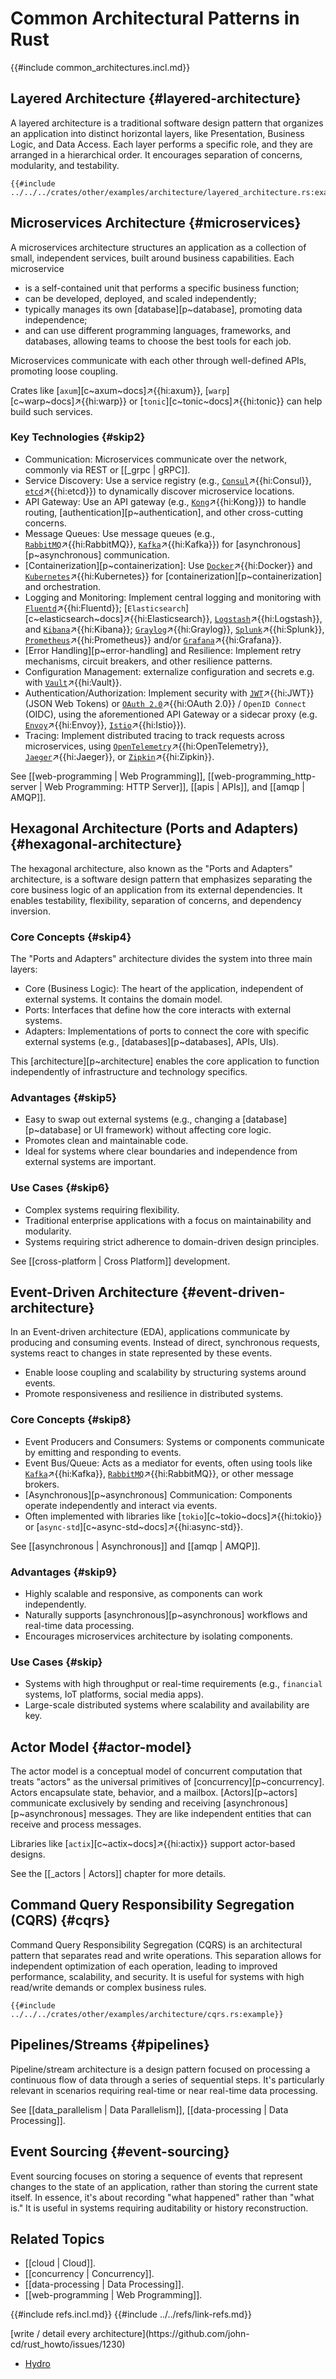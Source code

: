 # Common Architectural Patterns in Rust

{{#include common_architectures.incl.md}}

## Layered Architecture {#layered-architecture}

A layered architecture is a traditional software design pattern that organizes an application into distinct horizontal layers, like Presentation, Business Logic, and Data Access. Each layer performs a specific role, and they are arranged in a hierarchical order. It encourages separation of concerns, modularity, and testability.

```rust,editable
{{#include ../../../crates/other/examples/architecture/layered_architecture.rs:example}}
```

## Microservices Architecture {#microservices}

A microservices architecture structures an application as a collection of small, independent services, built around business capabilities.
Each microservice

- is a self-contained unit that performs a specific business function;
- can be developed, deployed, and scaled independently;
- typically manages its own [database][p~database], promoting data independence;
- and can use different programming languages, frameworks, and databases, allowing teams to choose the best tools for each job.

Microservices communicate with each other through well-defined APIs, promoting loose coupling.

Crates like [`axum`][c~axum~docs]↗{{hi:axum}}, [`warp`][c~warp~docs]↗{{hi:warp}} or [`tonic`][c~tonic~docs]↗{{hi:tonic}} can help build such services.

### Key Technologies {#skip2}

- Communication: Microservices communicate over the network, commonly via REST or [[_grpc | gRPC]].
- Service Discovery: Use a service registry (e.g., [`Consul`](https://developer.hashicorp.com/consul)↗{{hi:Consul}}, [`etcd`](https://etcd.io)↗{{hi:etcd}}) to dynamically discover microservice locations.
- API Gateway: Use an API gateway (e.g., [`Kong`](https://konghq.com)↗{{hi:Kong}}) to handle routing, [authentication][p~authentication], and other cross-cutting concerns.
- Message Queues: Use message queues (e.g., [`RabbitMQ`](https://www.rabbitmq.com/)↗{{hi:RabbitMQ}}, [`Kafka`](https://kafka.apache.org)↗{{hi:Kafka}}) for [asynchronous][p~asynchronous] communication.
- [Containerization][p~containerization]: Use [`Docker`](https://www.docker.com)↗{{hi:Docker}} and [`Kubernetes`](https://kubernetes.io)↗{{hi:Kubernetes}} for [containerization][p~containerization] and orchestration.
- Logging and Monitoring: Implement central logging and monitoring with [`Fluentd`](https://www.fluentd.org)↗{{hi:Fluentd}}; [`Elasticsearch`][c~elasticsearch~docs]↗{{hi:Elasticsearch}}, [`Logstash`](https://www.elastic.co/logstash)↗{{hi:Logstash}}, and [`Kibana`](https://www.elastic.co/kibana)↗{{hi:Kibana}}; [`Graylog`](https://graylog.org)↗{{hi:Graylog}}, [`Splunk`](https://www.splunk.com)↗{{hi:Splunk}}, [`Prometheus`](https://prometheus.io)↗{{hi:Prometheus}} and/or [`Grafana`](https://grafana.com/grafana/dashboards)↗{{hi:Grafana}}.
- [Error Handling][p~error-handling] and Resilience: Implement retry mechanisms, circuit breakers, and other resilience patterns.
- Configuration Management: externalize configuration and secrets e.g. with [`Vault`](https://www.hashicorp.com/en/products/vault)↗{{hi:Vault}}.
- Authentication/Authorization: Implement security with [`JWT`](https://www.jwt.io)↗{{hi:JWT}} (JSON Web Tokens) or [`OAuth 2.0`](https://en.wikipedia.org/wiki/OAuth)↗{{hi:OAuth 2.0}} / `OpenID Connect` (OIDC), using the aforementioned API Gateway or a sidecar proxy (e.g. [`Envoy`](https://www.envoyproxy.io/)↗{{hi:Envoy}}, [`Istio`](https://istio.io)↗{{hi:Istio}}).
- Tracing: Implement distributed tracing to track requests across microservices, using [`OpenTelemetry`](https://opentelemetry.io/)↗{{hi:OpenTelemetry}}, [`Jaeger`](https://www.jaegertracing.io)↗{{hi:Jaeger}}, or [`Zipkin`](https://zipkin.io)↗{{hi:Zipkin}}.

See [[web-programming | Web Programming]], [[web-programming_http-server | Web Programming: HTTP Server]], [[apis | APIs]], and [[amqp | AMQP]].

## Hexagonal Architecture (Ports and Adapters) {#hexagonal-architecture}

The hexagonal architecture, also known as the "Ports and Adapters" architecture, is a software design pattern that emphasizes separating the core business logic of an application from its external dependencies. It enables testability, flexibility, separation of concerns, and dependency inversion.

### Core Concepts {#skip4}

The "Ports and Adapters" architecture divides the system into three main layers:

- Core (Business Logic): The heart of the application, independent of external systems. It contains the domain model.
- Ports: Interfaces that define how the core interacts with external systems.
- Adapters: Implementations of ports to connect the core with specific external systems (e.g., [databases][p~databases], APIs, UIs).

This [architecture][p~architecture] enables the core application to function independently of infrastructure and technology specifics.

### Advantages {#skip5}

- Easy to swap out external systems (e.g., changing a [database][p~database] or UI framework) without affecting core logic.
- Promotes clean and maintainable code.
- Ideal for systems where clear boundaries and independence from external systems are important.

### Use Cases {#skip6}

- Complex systems requiring flexibility.
- Traditional enterprise applications with a focus on maintainability and modularity.
- Systems requiring strict adherence to domain-driven design principles.

See [[cross-platform | Cross Platform]] development.

## Event-Driven Architecture {#event-driven-architecture}

In an Event-driven architecture (EDA), applications communicate by producing and consuming events. Instead of direct, synchronous requests, systems react to changes in state represented by these events.

- Enable loose coupling and scalability by structuring systems around events.
- Promote responsiveness and resilience in distributed systems.

### Core Concepts {#skip8}

- Event Producers and Consumers: Systems or components communicate by emitting and responding to events.
- Event Bus/Queue: Acts as a mediator for events, often using tools like [`Kafka`](https://kafka.apache.org)↗{{hi:Kafka}}, [`RabbitMQ`](https://www.rabbitmq.com)↗{{hi:RabbitMQ}}, or other message brokers.
- [Asynchronous][p~asynchronous] Communication: Components operate independently and interact via events.
- Often implemented with libraries like [`tokio`][c~tokio~docs]↗{{hi:tokio}} or [`async-std`][c~async-std~docs]↗{{hi:async-std}}.

See [[asynchronous | Asynchronous]] and [[amqp | AMQP]].

### Advantages {#skip9}

- Highly scalable and responsive, as components can work independently.
- Naturally supports [asynchronous][p~asynchronous] workflows and real-time data processing.
- Encourages microservices architecture by isolating components.

### Use Cases {#skip}

- Systems with high throughput or real-time requirements (e.g., `financial` systems, IoT platforms, social media apps).
- Large-scale distributed systems where scalability and availability are key.

## Actor Model {#actor-model}

The actor model is a conceptual model of concurrent computation that treats "actors" as the universal primitives of [concurrency][p~concurrency].
Actors encapsulate state, behavior, and a mailbox. [Actors][p~actors] communicate exclusively by sending and receiving [asynchronous][p~asynchronous] messages. They are like independent entities that can receive and process messages.

Libraries like [`actix`][c~actix~docs]↗{{hi:actix}} support actor-based designs.

See the [[_actors |  Actors]] chapter for more details.

## Command Query Responsibility Segregation (CQRS) {#cqrs}

Command Query Responsibility Segregation (CQRS) is an architectural pattern that separates read and write operations. This separation allows for independent optimization of each operation, leading to improved performance, scalability, and security. It is useful for systems with high read/write demands or complex business rules.

```rust,editable
{{#include ../../../crates/other/examples/architecture/cqrs.rs:example}}
```

## Pipelines/Streams {#pipelines}

Pipeline/stream architecture is a design pattern focused on processing a continuous flow of data through a series of sequential steps. It's particularly relevant in scenarios requiring real-time or near real-time data processing.

See [[data_parallelism | Data Parallelism]], [[data-processing | Data Processing]].

## Event Sourcing {#event-sourcing}

Event sourcing focuses on storing a sequence of events that represent changes to the state of an application, rather than storing the current state itself. In essence, it's about recording "what happened" rather than "what is." It is useful in systems requiring auditability or history reconstruction.

## Related Topics

- [[cloud | Cloud]].
- [[concurrency | Concurrency]].
- [[data-processing | Data Processing]].
- [[web-programming | Web Programming]].

{{#include refs.incl.md}}
{{#include ../../refs/link-refs.md}}

<div class="hidden">
[write / detail every architecture](https://github.com/john-cd/rust_howto/issues/1230)

- [Hydro](https://hydro.run/docs/hydro)

</div>
